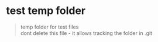 # test temp folder

> temp folder for test files  
> dont delete this file - it allows tracking the folder in .git
